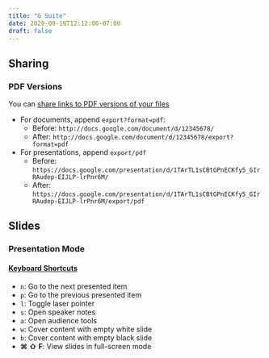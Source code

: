 ```yaml
---
title: "G Suite"
date: 2020-08-18T12:12:06-07:00
draft: false
---
```


## Sharing

### PDF Versions

You can [share links to PDF versions of your files](https://support.google.com/a/users/answer/9308985)

* For documents, append `export?format=pdf`:
  * Before: `http://docs.google.com/document/d/12345678/`
  * After:  `http://docs.google.com/document/d/12345678/export?format=pdf`
* For presentations, append `export/pdf`
  * Before: `https://docs.google.com/presentation/d/1TArTL1sCBtGPnECKfy5_GIrRAudep-EIJLP-lrPnr6M/`
  * After:  `https://docs.google.com/presentation/d/1TArTL1sCBtGPnECKfy5_GIrRAudep-EIJLP-lrPnr6M/export/pdf`

## Slides

### Presentation Mode

#### [Keyboard Shortcuts](https://support.google.com/docs/answer/1696717)

* `n`: Go to the next presented item
* `p`: Go to the previous presented item
* `l`: Toggle laser pointer
* `s`: Open speaker notes
* `a`: Open audience tools
* `w`: Cover content with empty white slide
* `b`: Cover content with empty black slide
* **⌘ ⇧ F**: View slides in full-screen mode
